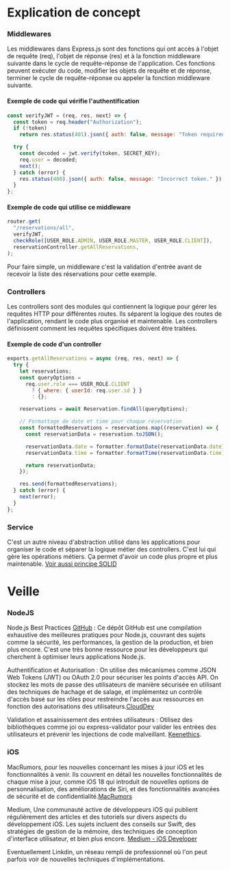 # Explication de concept

### Middlewares

Les middlewares dans Express.js sont des fonctions qui ont accès à l'objet de requête (req), l'objet de réponse (res) et à la fonction middleware suivante dans le cycle de requête-réponse de l'application. Ces fonctions peuvent exécuter du code, modifier les objets de requête et de réponse, terminer le cycle de requête-réponse ou appeler la fonction middleware suivante.

#### Exemple de code qui vérifie l'authentification

```javascript
const verifyJWT = (req, res, next) => {
  const token = req.header("Authorization");
  if (!token)
    return res.status(401).json({ auth: false, message: "Token required" });

  try {
    const decoded = jwt.verify(token, SECRET_KEY);
    req.user = decoded;
    next();
  } catch (error) {
    res.status(400).json({ auth: false, message: "Incorrect token." });
  }
};
```

#### Exemple de code qui utilise ce middleware

```javascript
router.get(
  "/reservations/all",
  verifyJWT,
  checkRole([USER_ROLE.ADMIN, USER_ROLE.MASTER, USER_ROLE.CLIENT]),
  reservationController.getAllReservations,
);
```

Pour faire simple, un middleware c'est la validation d'entrée avant de recevoir la liste des réservations pour cette exemple.

### Controllers

Les controllers sont des modules qui contiennent la logique pour gérer les requêtes HTTP pour différentes routes. Ils séparent la logique des routes de l'application, rendant le code plus organisé et maintenable. Les controllers définissent comment les requêtes spécifiques doivent être traitées.

#### Exemple de code d'un controller

```javascript
exports.getAllReservations = async (req, res, next) => {
  try {
    let reservations;
    const queryOptions =
      req.user.role === USER_ROLE.CLIENT
        ? { where: { userId: req.user.id } }
        : {};

    reservations = await Reservation.findAll(queryOptions);

    // Formattage de date et time pour chaque réservation
    const formattedReservations = reservations.map((reservation) => {
      const reservationData = reservation.toJSON();

      reservationData.date = formatter.formatDate(reservationData.date);
      reservationData.time = formatter.formatTime(reservationData.time);

      return reservationData;
    });

    res.send(formattedReservations);
  } catch (error) {
    next(error);
  }
};
```

### Service

C'est un autre niveau d'abstraction utilisé dans les applications pour organiser le code et séparer la logique métier des controllers.
C'est lui qui gère les opérations métiers.
Ça permet d'avoir un code plus propre et plus maintenable.
[Voir aussi principe SOLID](https://medium.com/@abderrahmane.roumane.ext/tout-comprendre-des-principes-solid-en-10-minutes-votre-guide-rapide-pour-un-code-plus-efficace-bc625c3634f5)

# Veille

### NodeJS

Node.js Best Practices [GitHub](https://github.com/goldbergyoni/nodebestpractices) : Ce dépôt GitHub est une compilation exhaustive des meilleures pratiques pour Node.js, couvrant des sujets comme la sécurité, les performances, la gestion de la production, et bien plus encore. C'est une très bonne ressource pour les développeurs qui cherchent à optimiser leurs applications Node.js​.

Authentification et Autorisation : On utilise des mécanismes comme JSON Web Tokens (JWT) ou OAuth 2.0 pour sécuriser les points d'accès API. On stockez les mots de passe des utilisateurs de manière sécurisée en utilisant des techniques de hachage et de salage, et implémentez un contrôle d'accès basé sur les rôles pour restreindre l'accès aux ressources en fonction des autorisations des utilisateurs​.[CloudDev](https://clouddevs.com/node/security-best-practices/)

Validation et assainissement des entrées utilisateurs : Otilisez des bibliothèques comme joi ou express-validator pour valider les entrées des utilisateurs et prévenir les injections de code malveillant. [Keenethics](https://keenethics.com/blog/nodejs-security).

### iOS

MacRumors, pour les nouvelles concernant les mises à jour iOS et les fonctionnalités à venir. Ils couvrent en détail les nouvelles fonctionnalités de chaque mise à jour, comme iOS 18 qui introduit de nouvelles options de personnalisation, des améliorations de Siri, et des fonctionnalités avancées de sécurité et de confidentialité.[MacRumors](https://www.macrumors.com/roundup/ios-18/)

Medium, Une communauté active de développeurs iOS qui publient régulièrement des articles et des tutoriels sur divers aspects du développement iOS. Les sujets incluent des conseils sur Swift, des stratégies de gestion de la mémoire, des techniques de conception d'interface utilisateur, et bien plus encore.
[Medium - iOS Developer](https://medium.com/tag/ios)

Eventuellement Linkdin, un réseau rempli de professionnel où l'on peut parfois voir de nouvelles techniques d'implémentations.
